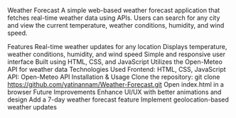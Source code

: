Weather Forecast
A simple web-based weather forecast application that fetches real-time weather data using APIs. Users can search for any city and view the current temperature, weather conditions, humidity, and wind speed.

Features
Real-time weather updates for any location
Displays temperature, weather conditions, humidity, and wind speed
Simple and responsive user interface
Built using HTML, CSS, and JavaScript
Utilizes the Open-Meteo API for weather data
Technologies Used
Frontend: HTML, CSS, JavaScript
API: Open-Meteo API
Installation & Usage
Clone the repository:
git clone https://github.com/yatinannam/Weather-Forecast.git
Open index.html in a browser
Future Improvements
Enhance UI/UX with better animations and design
Add a 7-day weather forecast feature
Implement geolocation-based weather updates
